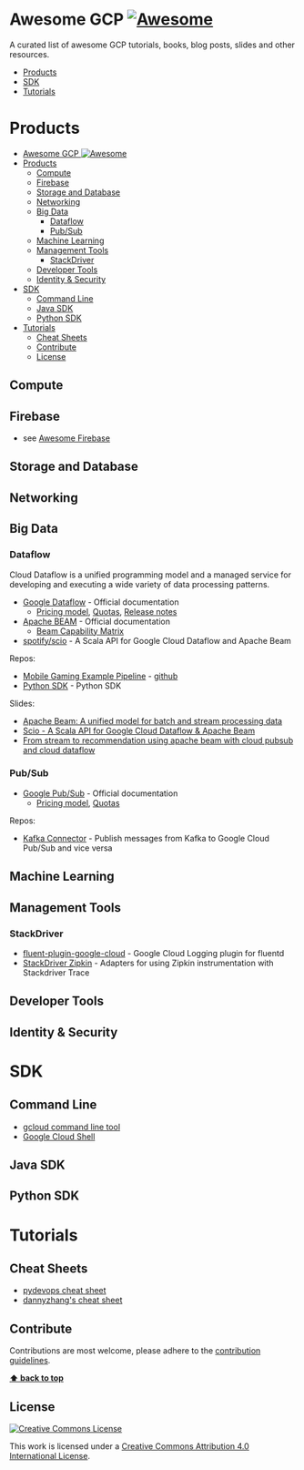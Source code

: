 Awesome GCP [![Awesome](https://awesome.re/badge.svg)](https://awesome.re)
===========


A curated list of awesome GCP tutorials, books, blog posts, slides and other resources.

* [Products](#product)
* [SDK](#sdk)
* [Tutorials](#tutorials)

# Products

- [Awesome GCP ![Awesome](https://awesome.re)](#awesome-gcp-awesomehttpsawesomere)
- [Products](#products)
  - [Compute](#compute)
  - [Firebase](#firebase)
  - [Storage and Database](#storage-and-database)
  - [Networking](#networking)
  - [Big Data](#big-data)
    - [Dataflow](#dataflow)
    - [Pub/Sub](#pubsub)
  - [Machine Learning](#machine-learning)
  - [Management Tools](#management-tools)
    - [StackDriver](#stackdriver)
  - [Developer Tools](#developer-tools)
  - [Identity & Security](#identity--security)
- [SDK](#sdk)
  - [Command Line](#command-line)
  - [Java SDK](#java-sdk)
  - [Python SDK](#python-sdk)
- [Tutorials](#tutorials)
  - [Cheat Sheets](#cheat-sheets)
  - [Contribute](#contribute)
  - [License](#license)

## Compute

## Firebase

* see [Awesome Firebase](https://github.com/jthegedus/awesome-firebase)

## Storage and Database

## Networking

## Big Data

### Dataflow

Cloud Dataflow is a unified programming model and a managed service for developing and executing a wide variety of data processing patterns.

* [Google Dataflow](https://cloud.google.com/dataflow/docs/) - Official documentation
	* [Pricing model](https://cloud.google.com/dataflow/pricing), [Quotas](https://cloud.google.com/dataflow/quotas), [Release notes](https://cloud.google.com/dataflow/release-notes/release-notes-java-1)
* [Apache BEAM](https://beam.apache.org/documentation/) - Official documentation
	* [Beam Capability Matrix](https://beam.apache.org/documentation/runners/capability-matrix/)
* [spotify/scio](https://github.com/spotify/scio) - A Scala API for Google Cloud Dataflow and Apache Beam

Repos:

* [Mobile Gaming Example Pipeline](https://cloud.google.com/dataflow/examples/gaming-example) - [github](https://github.com/GoogleCloudPlatform/DataflowJavaSDK-examples/tree/master/src/main/java8/com/google/cloud/dataflow/examples/complete/game)
* [Python SDK](https://github.com/apache/beam/tree/python-sdk/sdks/python) - Python SDK

Slides:

* [Apache Beam: A unified model for batch and stream processing data](http://www.slideshare.net/HadoopSummit/apache-beam-a-unified-model-for-batch-and-stream-processing-data)
* [Scio - A Scala API for Google Cloud Dataflow & Apache Beam](http://www.slideshare.net/sinisalyh/scio-a-scala-api-for-google-cloud-dataflow-apache-beam?qid=1c6dde13-600d-470b-9df1-9059f6aba369&v=&b=&from_search=6)
* [From stream to recommendation using apache beam with cloud pubsub and cloud dataflow](http://www.slideshare.net/sinisalyh/from-stream-to-recommendation-using-apache-beam-with-cloud-pubsub-and-cloud-dataflow)

### Pub/Sub

* [Google Pub/Sub](https://cloud.google.com/pubsub/docs/) - Official documentation
	* [Pricing model](https://cloud.google.com/pubsub/pricing-new), [Quotas](https://cloud.google.com/pubsub/quotas)

Repos:

* [Kafka Connector](https://github.com/GoogleCloudPlatform/pubsub/tree/master/kafka-connector) - Publish messages from Kafka to Google Cloud Pub/Sub and vice versa

## Machine Learning

## Management Tools

### StackDriver

* [fluent-plugin-google-cloud](https://github.com/GoogleCloudPlatform/fluent-plugin-google-cloud) - Google Cloud Logging plugin for fluentd
* [StackDriver Zipkin](https://github.com/GoogleCloudPlatform/stackdriver-zipkin/) - Adapters for using Zipkin instrumentation with Stackdriver Trace

## Developer Tools

## Identity & Security

# SDK

## Command Line
* [gcloud command line tool](https://cloud.google.com/sdk/gcloud/)
* [Google Cloud Shell](https://console.cloud.google.com/cloudshell/)


## Java SDK

## Python SDK

# Tutorials

## Cheat Sheets
* [pydevops cheat sheet](https://gist.github.com/pydevops/cffbd3c694d599c6ca18342d3625af97)
* [dannyzhang's cheat sheet](https://github.com/dennyzhang/cheatsheet-gcp-A4)


## Contribute

Contributions are most welcome, please adhere to the [contribution guidelines](Contributing.md).

**[⬆ back to top](#applications)**


## License

[![Creative Commons License](http://i.creativecommons.org/l/by/4.0/88x31.png)](http://creativecommons.org/licenses/by/4.0/)

This work is licensed under a [Creative Commons Attribution 4.0 International License](http://creativecommons.org/licenses/by/4.0/).


[OSS Icon]: https://cdn.rawgit.com/Awesome-Windows/Awesome/master/media/OSS.svg
[Freeware Icon]: https://cdn.rawgit.com/Awesome-Windows/Awesome/master/media/free.svg
